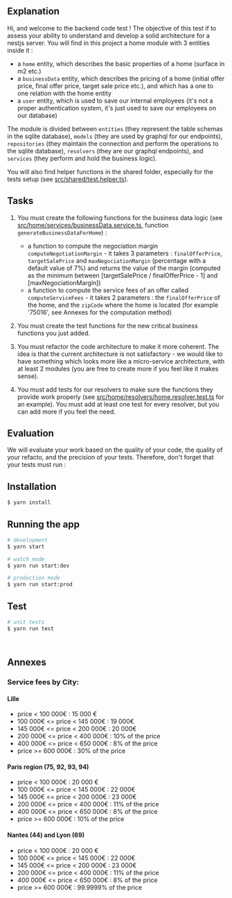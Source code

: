## Explanation

Hi, and welcome to the backend code test ! The objective of this test if to assess your ability to understand and develop a solid architecture for a nestjs server. You will find in this project a home module with 3 entities inside it :

- a `home` entity, which describes the basic properties of a home (surface in m2 etc.)
- a `businessData` entity, which describes the pricing of a home (initial offer price, final offer price, target sale price etc.), and which has a one to one relation with the home entity
- a `user` entity, which is used to save our internal employees (it's not a proper authentication system, it's just used to save our employees on our database)

The module is divided between `entities` (they represent the table schemas in the sqlite database), `models` (they are used by graphql for our endpoints), `repositories` (they maintain the connection and perform the operations to the sqlite database), `resolvers` (they are our graphql endpoints), and `services` (they perform and hold the business logic).

You will also find helper functions in the shared folder, especially for the tests setup (see [src/shared/test.helper.ts](src/shared/test.helper.ts)).

## Tasks

1. You must create the following functions for the business data logic (see [src/home/services/businessData.service.ts](src/home/services/businessData.service.ts), function `generateBusinessDataForHome`) :

   - a function to compute the negociation margin `computeNegotiationMargin` - it takes 3 parameters : `finalOfferPrice`, `targetSalePrice` and `maxNegociationMargin` (percentage with a default value of 7%) and returns the value of the margin (computed as the minimum between [targetSalePrice / finalOfferPrice - 1] and [maxNegociationMargin])
   - a function to compute the service fees of an offer called `computeServiceFees` - it takes 2 parameters : the `finalOfferPrice` of the home, and the `zipCode` where the home is located (for example '75016', see Annexes for the computation method)

2. You must create the test functions for the new critical business functions you just added.

3. You must refactor the code architecture to make it more coherent. The idea is that the current architecture is not satisfactory - we would like to have something which looks more like a micro-service architecture, with at least 2 modules (you are free to create more if you feel like it makes sense).

4. You must add tests for our resolvers to make sure the functions they provide work properly (see [src/home/resolvers/home.resolver.test.ts](src/home/resolvers/home.resolver.test.ts) for an example). You must add at least one test for every resolver, but you can add more if you feel the need.

## Evaluation

We will evaluate your work based on the quality of your code, the quality of your refacto, and the precision of your tests. Therefore, don't forget that your tests must run :

## Installation

```bash
$ yarn install
```

## Running the app

```bash
# development
$ yarn start

# watch mode
$ yarn run start:dev

# production mode
$ yarn run start:prod
```

## Test

```bash
# unit tests
$ yarn run test




```

## Annexes

### Service fees by City:

#### Lille

- price < 100 000€ : 15 000 €
- 100 000€ <= price < 145 000€ : 19 000€
- 145 000€ <= price < 200 000€ : 20 000€
- 200 000€ <= price < 400 000€ : 10% of the price
- 400 000€ <= price < 650 000€ : 8% of the price
- price >= 600 000€ : 30% of the price

#### Paris region (75, 92, 93, 94)

- price < 100 000€ : 20 000 €
- 100 000€ <= price < 145 000€ : 22 000€
- 145 000€ <= price < 200 000€ : 23 000€
- 200 000€ <= price < 400 000€ : 11% of the price
- 400 000€ <= price < 650 000€ : 8% of the price
- price >= 600 000€ : 10% of the price

#### Nantes (44) and Lyon (69)

- price < 100 000€ : 20 000 €
- 100 000€ <= price < 145 000€ : 22 000€
- 145 000€ <= price < 200 000€ : 23 000€
- 200 000€ <= price < 400 000€ : 11% of the price
- 400 000€ <= price < 650 000€ : 8% of the price
- price >= 600 000€ : 99.9999% of the price
